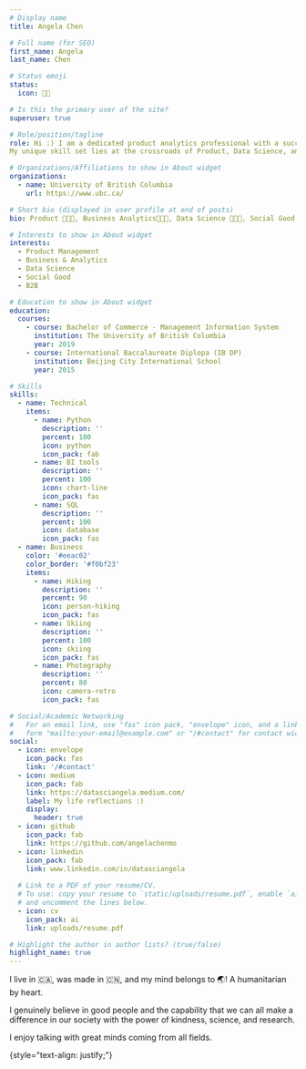 ```yaml
---
# Display name
title: Angela Chen

# Full name (for SEO)
first_name: Angela
last_name: Chen

# Status emoji
status:
  icon: 🧑‍🎓️

# Is this the primary user of the site?
superuser: true

# Role/position/tagline
role: Hi :) I am a dedicated product analytics professional with a successful five-year track record in the Canadian industry. My career has been marked by my ability to foster collaborations with a variety of stakeholders, transforming real-world problems into scalable, automated technical solutions.
My unique skill set lies at the crossroads of Product, Data Science, and Business Analytics. Here, I've developed a robust business sense and refined my communication, presentation, and interpersonal skills. I'm known for my ability to quickly grasp new concepts, pay attention to detail, and thrive in fast-paced work environments.

# Organizations/Affiliations to show in About widget
organizations:
  - name: University of British Columbia
    url: https://www.ubc.ca/

# Short bio (displayed in user profile at end of posts)
bio: Product 👩🏻‍🔬, Business Analytics👩🏻‍💼, Data Science 👩🏻‍💻, Social Good 👩🏻‍🏭 | Always believe in the good, powered by science and kindness

# Interests to show in About widget
interests:
  - Product Management
  - Business & Analytics
  - Data Science
  - Social Good
  - B2B

# Education to show in About widget
education:
  courses:
    - course: Bachelor of Commerce - Management Information System
      institution: The University of British Columbia
      year: 2019
    - course: International Baccalaureate Diplopa (IB DP)
      institution: Beijing City International School
      year: 2015

# Skills
skills:
  - name: Technical
    items:
      - name: Python
        description: ''
        percent: 100
        icon: python
        icon_pack: fab
      - name: BI tools
        description: ''
        percent: 100
        icon: chart-line
        icon_pack: fas
      - name: SQL
        description: ''
        percent: 100
        icon: database
        icon_pack: fas
  - name: Business
    color: '#eeac02'
    color_border: '#f0bf23'
    items:
      - name: Hiking
        description: ''
        percent: 90
        icon: person-hiking
        icon_pack: fas
      - name: Skiing
        description: ''
        percent: 100
        icon: skiing
        icon_pack: fas
      - name: Photography
        description: ''
        percent: 80
        icon: camera-retro
        icon_pack: fas

# Social/Academic Networking
#   For an email link, use "fas" icon pack, "envelope" icon, and a link in the
#   form "mailto:your-email@example.com" or "/#contact" for contact widget.
social:
  - icon: envelope
    icon_pack: fas
    link: '/#contact'
  - icon: medium
    icon_pack: fab
    link: https://datasciangela.medium.com/
    label: My life reflections :)
    display:
      header: true
  - icon: github
    icon_pack: fab
    link: https://github.com/angelachenmo
  - icon: linkedin
    icon_pack: fab
    link: www.linkedin.com/in/datasciangela
  
  # Link to a PDF of your resume/CV.
  # To use: copy your resume to `static/uploads/resume.pdf`, enable `ai` icons in `params.yaml`,
  # and uncomment the lines below.
  - icon: cv
    icon_pack: ai
    link: uploads/resume.pdf

# Highlight the author in author lists? (true/false)
highlight_name: true
---
```


I live in 🇨🇦, was made in 🇨🇳, and my mind belongs to 🌏! A humanitarian by heart. 

I genuinely believe in good people and the capability that we can all make a difference in our society with the power of kindness, science, and research. 

I enjoy talking with great minds coming from all fields.

{style="text-align: justify;"}